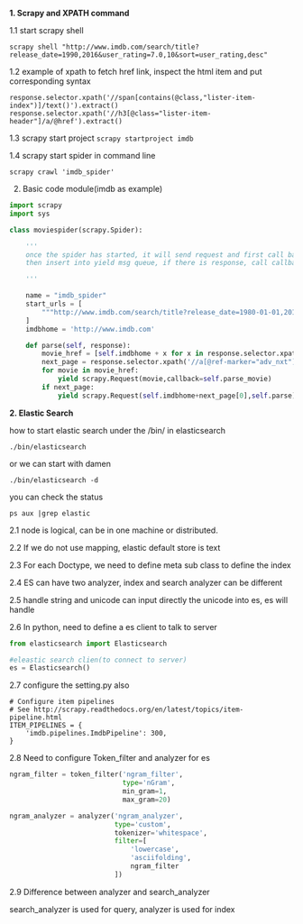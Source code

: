 **1. Scrapy and XPATH command**

1.1 start scrapy shell
```
scrapy shell "http://www.imdb.com/search/title?release_date=1990,2016&user_rating=7.0,10&sort=user_rating,desc"
```

1.2 example of xpath to fetch href link, inspect the html item and put corresponding syntax
```
response.selector.xpath('//span[contains(@class,"lister-item-index")]/text()').extract()
response.selector.xpath('//h3[@class="lister-item-header"]/a/@href').extract()
```

1.3 scrapy start project
``
scrapy startproject imdb
``

1.4 scrapy start spider in command line
```
scrapy crawl 'imdb_spider'
```

2. Basic code module(imdb as example)

```python
import scrapy
import sys

class moviespider(scrapy.Spider):

    '''
    once the spider has started, it will send request and first call back is parse func 
    then insert into yield msg queue, if there is response, call callback

    '''

    name = "imdb_spider"
    start_urls = [
        """http://www.imdb.com/search/title?release_date=1980-01-01,2018-01-01&title_type=feature&user_rating=7.0,10"""
    ]
    imdbhome = 'http://www.imdb.com'

    def parse(self, response):
        movie_href = [self.imdbhome + x for x in response.selector.xpath('//h3[@class="lister-item-header"]/a/@href').extract()]
        next_page = response.selector.xpath('//a[@ref-marker="adv_nxt"]/@href').extract()
        for movie in movie_href:
            yield scrapy.Request(movie,callback=self.parse_movie)
        if next_page:
            yield scrapy.Request(self.imdbhome+next_page[0],self.parse)``

```


**2. Elastic Search**

how to start elastic search
under the /bin/ in elasticsearch 
```
./bin/elasticsearch 
```
or we can start with damen
```
./bin/elasticsearch -d
```
you can check the status
```
ps aux |grep elastic
```

2.1 
node is logical, can be in one machine or distributed. 

2.2 
If we do not use mapping, elastic default store is text

2.3 
For each Doctype, we need to define meta sub class to define the index

2.4 
ES can have two analyzer, index and search analyzer can be different

2.5 handle string and unicode
can input directly the unicode into es, es will handle 

2.6 
In python, need to define a es client to talk to server
```python
from elasticsearch import Elasticsearch

#eleastic search clien(to connect to server)
es = Elasticsearch()
```

2.7
configure the setting.py also
```
# Configure item pipelines
# See http://scrapy.readthedocs.org/en/latest/topics/item-pipeline.html
ITEM_PIPELINES = {
    'imdb.pipelines.ImdbPipeline': 300,
}
```

2.8
Need to configure Token_filter and analyzer for es
```python
ngram_filter = token_filter('ngram_filter',
                            type='nGram',
                            min_gram=1,
                            max_gram=20)

ngram_analyzer = analyzer('ngram_analyzer',
                          type='custom',
                          tokenizer='whitespace',
                          filter=[
                              'lowercase',
                              'asciifolding',
                              ngram_filter
                          ])
```

2.9 Difference between analyzer and search_analyzer

search_analyzer is used for query, analyzer is used for index